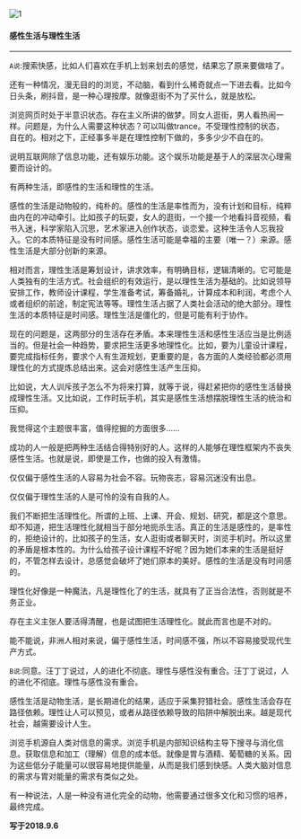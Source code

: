 ![1](https://gitee.com/pyshi3/pyshi3_library/raw/master/2018-zhou-piano/%E6%84%9F%E6%80%A7%E7%94%9F%E6%B4%BB.jpg)

#### 感性生活与理性生活

------

`A说`:搜索快感，比如人们喜欢在手机上划来划去的感觉，结果忘了原来要做啥了。

还有一种情况，漫无目的的浏览，不动脑，看到什么稀奇就点一下进去看。比如今日头条，刷抖音，是一种心理按摩。就像逛街不为了买什么，就是放松。

浏览网页时处于半意识状态。存在主义所讲的做梦。同女人逛街，男人看热闹一样。问题是，为什么人需要这种状态？可以叫做trance。不受理性控制的状态，自在的。相对之下，正经事多半是在理性控制下做的，多多少少不自在的。

说明互联网除了信息功能，还有娱乐功能。这个娱乐功能是基于人的深层次心理需要而设计的。

有两种生活，即感性的生活和理性的生活。

感性的生活是动物般的，纯朴的。感性的生活是率性而为，没有计划和目标，纯粹由内在的冲动牵引。比如孩子的玩耍，女人的逛街，一个接一个地看抖音视频，看书入迷，科学家陷入沉思，艺术家进入创作状态，谈恋爱。这种生活令人忘我投入。它的本质特征是没有时间感。感性生活可能是幸福的主要（唯一？）来源。感性生活是大部分创新的来源。

相对而言，理性生活是筹划设计，讲求效率，有明确目标，逻辑清晰的。它可能是人类独有的生活方式。社会组织的有效运行，是以理性生活为基础的。比如说领导安排工作，教师设计课程，学生准备考试，筹备婚礼，计算成本和利润，考虑个人或者组织的前途，制定宪法等等。理性生活占据了人类社会活动的绝大部分。理性生活的本质特征是时间感。理性生活是僵化的，但是可能有利于协作。

现在的问题是，这两部分的生活存在矛盾。本来理性生活和感性生活应当是比例适当的。但是社会一种趋势，要求把生活更多地理性化。比如，要为儿童设计课程，要完成指标任务，要求个人有生涯规划，更重要的是，各方面的人类经验都必须用理性化的方式提炼总结出来。这会对感性生活产生压抑。

比如说，大人训斥孩子怎么不为将来打算，就等于说，得赶紧把你的感性生活替换成理性生活。又比如说，工作时玩手机，其实是感性生活想摆脱理性生活的统治和压抑。

我觉得这个主题很丰富，值得挖掘的方面很多……

成功的人一般是把两种生活结合得特别好的人。这样的人能够在理性框架内不丧失感性生活。也就是说，即使是工作，也做的投入有激情。

仅仅偏于感性生活的人容易为社会不容。玩物丧志，容易沉迷没有出息。

仅仅偏于理性生活的人是可怜的没有自我的人。

我们不断把生活理性化。所谓的上班、上课、开会、规划、研究，都是这个意思。却不知道，把生活理性化就相当于部分地扼杀生活。真正的生活是感性的，是率性的，拒绝设计的，比如孩子的生活，女人逛街或者聊天时，浏览手机时。所以这里的矛盾是根本性的。为什么给孩子设计课程不好呢？因为她们本来的生活是挺好的，不管怎样去设计，总感觉会破坏了她们原本的美好。感性的生活是没有时间感的。

理性化好像是一种魔法，凡是理性化了的生活，就具有了正当合法性，否则就是不务正业。

存在主义主张人要活得清醒，也是试图把生活理性化。就此而言也是不对的。

能不能说，非洲人相对来说，偏于感性生活，时间感不强，所以不容易接受现代生产方式。

`B说`:同意。汪丁丁说过，人的进化不彻底。理性与感性没有重合。汪丁丁说过，人的进化不彻底。理性与感性没有重合。

感性生活是动物生活，是长期进化的结果，适应于采集狩猎社会。感性生活会存在路径依赖。理性让人可以预见，或者从路径依赖导致的陷阱中解脱出来。越是现代社会，越需要设计人生。

浏览手机源自人类对信息的需求。浏览手机是内部知识结构主导下搜寻与消化信息。获取信息和加工（理解）信息的成本低。就像是胃与酒精、葡萄糖的关系。因为这些低分子能量可以很容易地提供能量，从而是我们感到快感。人类大脑对信息的需求与胃对能量的需求有类似之处。

有一种说法，人是一种没有进化完全的动物，他需要通过很多文化和习惯的培养，最终完成。

**写于2018.9.6**